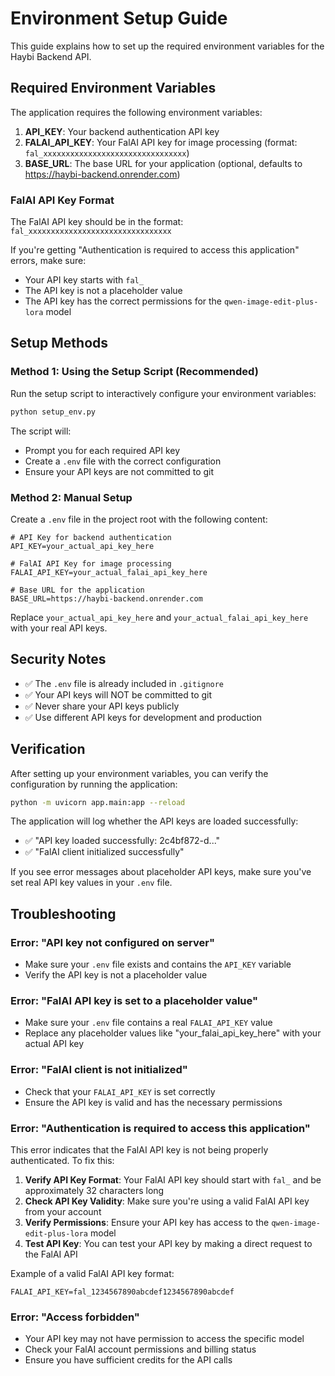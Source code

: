 # Environment Setup Guide

This guide explains how to set up the required environment variables for the Haybi Backend API.

## Required Environment Variables

The application requires the following environment variables:

1. **API_KEY**: Your backend authentication API key
2. **FALAI_API_KEY**: Your FalAI API key for image processing (format: `fal_xxxxxxxxxxxxxxxxxxxxxxxxxxxxxxxx`)
3. **BASE_URL**: The base URL for your application (optional, defaults to https://haybi-backend.onrender.com)

### FalAI API Key Format

The FalAI API key should be in the format: `fal_xxxxxxxxxxxxxxxxxxxxxxxxxxxxxxxx`

If you're getting "Authentication is required to access this application" errors, make sure:
- Your API key starts with `fal_`
- The API key is not a placeholder value
- The API key has the correct permissions for the `qwen-image-edit-plus-lora` model

## Setup Methods

### Method 1: Using the Setup Script (Recommended)

Run the setup script to interactively configure your environment variables:

```bash
python setup_env.py
```

The script will:
- Prompt you for each required API key
- Create a `.env` file with the correct configuration
- Ensure your API keys are not committed to git

### Method 2: Manual Setup

Create a `.env` file in the project root with the following content:

```env
# API Key for backend authentication
API_KEY=your_actual_api_key_here

# FalAI API Key for image processing
FALAI_API_KEY=your_actual_falai_api_key_here

# Base URL for the application
BASE_URL=https://haybi-backend.onrender.com
```

Replace `your_actual_api_key_here` and `your_actual_falai_api_key_here` with your real API keys.

## Security Notes

- ✅ The `.env` file is already included in `.gitignore`
- ✅ Your API keys will NOT be committed to git
- ✅ Never share your API keys publicly
- ✅ Use different API keys for development and production

## Verification

After setting up your environment variables, you can verify the configuration by running the application:

```bash
python -m uvicorn app.main:app --reload
```

The application will log whether the API keys are loaded successfully:
- ✅ "API key loaded successfully: 2c4bf872-d..."
- ✅ "FalAI client initialized successfully"

If you see error messages about placeholder API keys, make sure you've set real API key values in your `.env` file.

## Troubleshooting

### Error: "API key not configured on server"
- Make sure your `.env` file exists and contains the `API_KEY` variable
- Verify the API key is not a placeholder value

### Error: "FalAI API key is set to a placeholder value"
- Make sure your `.env` file contains a real `FALAI_API_KEY` value
- Replace any placeholder values like "your_falai_api_key_here" with your actual API key

### Error: "FalAI client is not initialized"
- Check that your `FALAI_API_KEY` is set correctly
- Ensure the API key is valid and has the necessary permissions

### Error: "Authentication is required to access this application"
This error indicates that the FalAI API key is not being properly authenticated. To fix this:

1. **Verify API Key Format**: Your FalAI API key should start with `fal_` and be approximately 32 characters long
2. **Check API Key Validity**: Make sure you're using a valid FalAI API key from your account
3. **Verify Permissions**: Ensure your API key has access to the `qwen-image-edit-plus-lora` model
4. **Test API Key**: You can test your API key by making a direct request to the FalAI API

Example of a valid FalAI API key format:
```
FALAI_API_KEY=fal_1234567890abcdef1234567890abcdef
```

### Error: "Access forbidden"
- Your API key may not have permission to access the specific model
- Check your FalAI account permissions and billing status
- Ensure you have sufficient credits for the API calls
